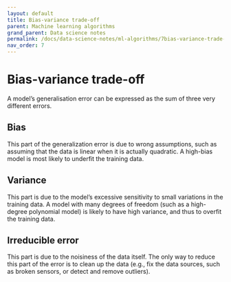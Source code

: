 ```yaml
---
layout: default
title: Bias-variance trade-off
parent: Machine learning algorithms
grand_parent: Data science notes
permalink: /docs/data-science-notes/ml-algorithms/7bias-variance-trade-off/
nav_order: 7
---
```


# Bias-variance trade-off

A model’s generalisation error can be expressed as the sum of three very different errors.

## Bias

This part of the generalization error is due to wrong assumptions, such as assuming that the data is linear when it is actually quadratic. A high-bias model is most likely to underfit the training data.

## Variance

This part is due to the model’s excessive sensitivity to small variations in the training data. A model with many degrees of freedom (such as a high-degree polynomial model) is likely to have high variance, and thus to overfit the training data.

## Irreducible error

This part is due to the noisiness of the data itself. The only way to reduce this part of the error is to clean up the data (e.g., fix the data sources, such as broken sensors, or detect and remove outliers).
